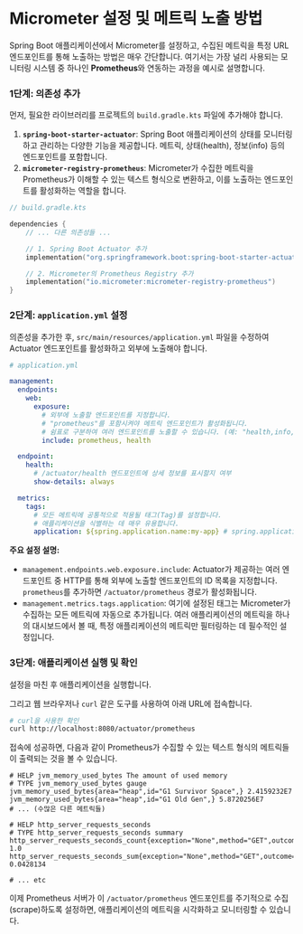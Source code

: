 # Micrometer 설정 및 메트릭 노출 방법

Spring Boot 애플리케이션에서 Micrometer를 설정하고, 수집된 메트릭을 특정 URL 엔드포인트를 통해 노출하는 방법은 매우 간단합니다. 여기서는 가장 널리 사용되는 모니터링 시스템 중 하나인 **Prometheus**와 연동하는 과정을 예시로 설명합니다.

### 1단계: 의존성 추가

먼저, 필요한 라이브러리를 프로젝트의 `build.gradle.kts` 파일에 추가해야 합니다.

1.  **`spring-boot-starter-actuator`**: Spring Boot 애플리케이션의 상태를 모니터링하고 관리하는 다양한 기능을 제공합니다. 메트릭, 상태(health), 정보(info) 등의 엔드포인트를 포함합니다.
2.  **`micrometer-registry-prometheus`**: Micrometer가 수집한 메트릭을 Prometheus가 이해할 수 있는 텍스트 형식으로 변환하고, 이를 노출하는 엔드포인트를 활성화하는 역할을 합니다.

```kotlin
// build.gradle.kts

dependencies {
    // ... 다른 의존성들 ...

    // 1. Spring Boot Actuator 추가
    implementation("org.springframework.boot:spring-boot-starter-actuator")

    // 2. Micrometer의 Prometheus Registry 추가
    implementation("io.micrometer:micrometer-registry-prometheus")
}
```

### 2단계: `application.yml` 설정

의존성을 추가한 후, `src/main/resources/application.yml` 파일을 수정하여 Actuator 엔드포인트를 활성화하고 외부에 노출해야 합니다.

```yaml
# application.yml

management:
  endpoints:
    web:
      exposure:
        # 외부에 노출할 엔드포인트를 지정합니다.
        # "prometheus"를 포함시켜야 메트릭 엔드포인트가 활성화됩니다.
        # 쉼표로 구분하여 여러 엔드포인트를 노출할 수 있습니다. (예: "health,info,prometheus")
        include: prometheus, health

  endpoint:
    health:
      # /actuator/health 엔드포인트에 상세 정보를 표시할지 여부
      show-details: always

  metrics:
    tags:
      # 모든 메트릭에 공통적으로 적용될 태그(Tag)를 설정합니다.
      # 애플리케이션을 식별하는 데 매우 유용합니다.
      application: ${spring.application.name:my-app} # spring.application.name이 없으면 my-app 사용
```

**주요 설정 설명:**

-   `management.endpoints.web.exposure.include`: Actuator가 제공하는 여러 엔드포인트 중 HTTP를 통해 외부에 노출할 엔드포인트의 ID 목록을 지정합니다. `prometheus`를 추가하면 `/actuator/prometheus` 경로가 활성화됩니다.
-   `management.metrics.tags.application`: 여기에 설정된 태그는 Micrometer가 수집하는 모든 메트릭에 자동으로 추가됩니다. 여러 애플리케이션의 메트릭을 하나의 대시보드에서 볼 때, 특정 애플리케이션의 메트릭만 필터링하는 데 필수적인 설정입니다.

### 3단계: 애플리케이션 실행 및 확인

설정을 마친 후 애플리케이션을 실행합니다.

그리고 웹 브라우저나 `curl` 같은 도구를 사용하여 아래 URL에 접속합니다.

```bash
# curl을 사용한 확인
curl http://localhost:8080/actuator/prometheus
```

접속에 성공하면, 다음과 같이 Prometheus가 수집할 수 있는 텍스트 형식의 메트릭들이 출력되는 것을 볼 수 있습니다.

```text
# HELP jvm_memory_used_bytes The amount of used memory
# TYPE jvm_memory_used_bytes gauge
jvm_memory_used_bytes{area="heap",id="G1 Survivor Space",} 2.4159232E7
jvm_memory_used_bytes{area="heap",id="G1 Old Gen",} 5.8720256E7
# ... (수많은 다른 메트릭들)

# HELP http_server_requests_seconds  
# TYPE http_server_requests_seconds summary
http_server_requests_seconds_count{exception="None",method="GET",outcome="SUCCESS",status="200",uri="/actuator/prometheus",} 1.0
http_server_requests_seconds_sum{exception="None",method="GET",outcome="SUCCESS",status="200",uri="/actuator/prometheus",} 0.0428134

# ... etc
```

이제 Prometheus 서버가 이 `/actuator/prometheus` 엔드포인트를 주기적으로 수집(scrape)하도록 설정하면, 애플리케이션의 메트릭을 시각화하고 모니터링할 수 있습니다.
